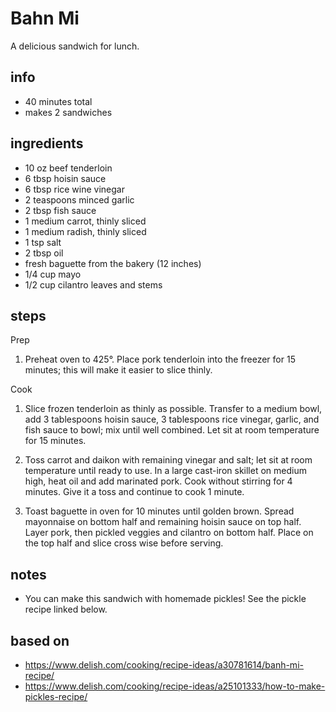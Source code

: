 # Bahn Mi

A delicious sandwich for lunch.

## info

* 40 minutes total
* makes 2 sandwiches

## ingredients

* 10 oz beef tenderloin
* 6 tbsp hoisin sauce
* 6 tbsp rice wine vinegar
* 2 teaspoons minced garlic
* 2 tbsp fish sauce
* 1 medium carrot, thinly sliced
* 1 medium radish, thinly sliced
* 1 tsp salt
* 2 tbsp oil
* fresh baguette from the bakery (12 inches)
* 1/4 cup mayo
* 1/2 cup cilantro leaves and stems

## steps

Prep

1. Preheat oven to 425°. Place pork tenderloin into the freezer for 15 minutes; this will make it easier to slice thinly.

Cook

1. Slice frozen tenderloin as thinly as possible. Transfer to a medium bowl, add 3 tablespoons hoisin sauce, 3 tablespoons rice vinegar, garlic, and fish sauce to bowl; mix until well combined. Let sit at room temperature for 15 minutes.

2. Toss carrot and daikon with remaining vinegar and salt; let sit at room temperature until ready to use. In a large cast-iron skillet on medium high, heat oil and add marinated pork. Cook without stirring for 4 minutes. Give it a toss and continue to cook 1 minute.

3. Toast baguette in oven for 10 minutes until golden brown. Spread mayonnaise on bottom half and remaining hoisin sauce on top half. Layer pork, then pickled veggies and cilantro on bottom half. Place on the top half and slice cross wise before serving.

## notes

* You can make this sandwich with homemade pickles! See the pickle recipe linked below.

## based on

* https://www.delish.com/cooking/recipe-ideas/a30781614/banh-mi-recipe/
* https://www.delish.com/cooking/recipe-ideas/a25101333/how-to-make-pickles-recipe/
